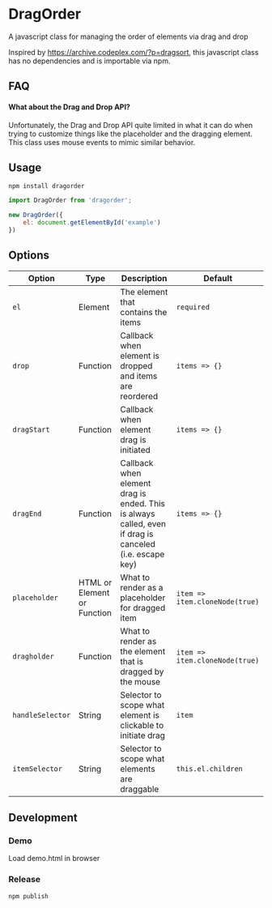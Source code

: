 # DragOrder
A javascript class for managing the order of elements via drag and drop

Inspired by https://archive.codeplex.com/?p=dragsort, this javascript class has no dependencies and is importable via npm.

## FAQ
#### What about the Drag and Drop API?
Unfortunately, the Drag and Drop API quite limited in what it can do when trying to customize things like the placeholder and the dragging element. This class uses mouse events to mimic similar behavior.

## Usage

    npm install dragorder

```javascript
import DragOrder from 'dragorder';

new DragOrder({
    el: document.getElementById('example')
})
```


## Options
| Option | Type | Description | Default |
|--------|------|-------------|---------|
|`el`| Element | The element that contains the items | `required` |
|`drop`| Function | Callback when element is dropped and items are reordered | `items => {}` |
|`dragStart`| Function | Callback when element drag is initiated | `items => {}` |
|`dragEnd`| Function | Callback when element drag is ended. This is always called, even if drag is canceled (i.e. escape key) | `items => {}` |
|`placeholder`| HTML or Element or Function | What to render as a placeholder for dragged item | `item => item.cloneNode(true)` |
|`dragholder`| Function | What to render as the element that is dragged by the mouse | `item => item.cloneNode(true)` |
|`handleSelector`| String | Selector to scope what element is clickable to initiate drag | `item` |
|`itemSelector`|String| Selector to scope what elements are draggable | `this.el.children` |


## Development
### Demo
Load demo.html in browser
### Release
    npm publish